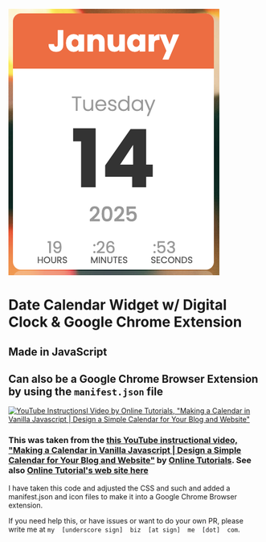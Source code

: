 ![Date Calendar Widget w/ Digital Clock Screen Shot](images/calendar.png)

# Date Calendar Widget w/ Digital Clock & Google Chrome Extension

## Made in JavaScript

## Can also be a Google Chrome Browser Extension by using the `manifest.json` file

[![YouTube Instructionsl Video by Online Tutorials, "Making a Calendar in Vanilla Javascript | Design a Simple Calendar for Your Blog and Website"](http://i3.ytimg.com/vi/kn1bNLMTgdo/hqdefault.jpg)](https://www.youtube.com/watch?v=kn1bNLMTgdo)

### This was taken from the [this YouTube instructional video, "Making a Calendar in Vanilla Javascript | Design a Simple Calendar for Your Blog and Website"](https://www.youtube.com/watch?v=kn1bNLMTgdo) by [Online Tutorials](https://www.youtube.com/@OnlineTutorialsYT). See also [Online Tutorial's web site here](https://ww7.onlinetutorialsweb.com/)

I have taken this code and adjusted the CSS and such and added a manifest.json and icon files to make it into a Google Chrome Browser extension.

If you need help this, or have issues or want to do your own PR, please write me at `my  [underscore sign]  biz  [at sign]  me  [dot]  com`.
